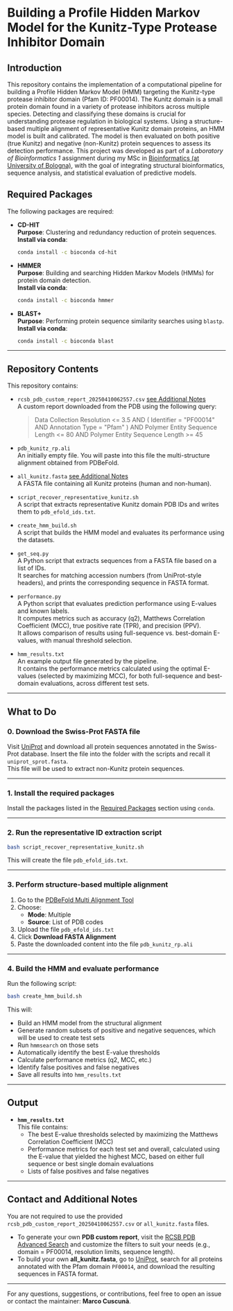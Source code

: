 # Building a Profile Hidden Markov Model for the Kunitz-Type Protease Inhibitor Domain
## Introduction
This repository contains the implementation of a computational pipeline for building a Profile Hidden Markov Model (HMM) targeting the Kunitz-type protease inhibitor domain (Pfam ID: PF00014). 
The Kunitz domain is a small protein domain found in a variety of protease inhibitors across multiple species. Detecting and classifying these domains is crucial for understanding protease regulation in biological systems.
Using a structure-based multiple alignment of representative Kunitz domain proteins, an HMM model is built and calibrated. The model is then evaluated on both positive (true Kunitz) and negative (non-Kunitz) protein sequences to assess its detection performance.
This project was developed as part of a _Laboratory of Bioinformatics 1_ assignment during my MSc in [Bioinformatics (at University of Bologna)](https://corsi.unibo.it/2cycle/Bioinformatics), with the goal of integrating structural bioinformatics, sequence analysis, and statistical evaluation of predictive models.

## Required Packages

The following packages are required:

- **CD-HIT**  
  **Purpose**: Clustering and redundancy reduction of protein sequences.  
  **Install via conda**:
  ```bash
  conda install -c bioconda cd-hit
  ```

- **HMMER**  
  **Purpose**: Building and searching Hidden Markov Models (HMMs) for protein domain detection.  
  **Install via conda**:
  ```bash
  conda install -c bioconda hmmer
  ```

- **BLAST+**  
  **Purpose**: Performing protein sequence similarity searches using `blastp`.  
  **Install via conda**:
  ```bash
  conda install -c bioconda blast
  ```

---

## Repository Contents

This repository contains:

- `rcsb_pdb_custom_report_20250410062557.csv` [see Additional Notes](#contact-and-additional-notes)  
  A custom report downloaded from the PDB using the following query:

  > Data Collection Resolution <= 3.5 AND ( Identifier = "PF00014" AND Annotation Type = "Pfam" ) AND Polymer Entity Sequence Length <= 80 AND Polymer Entity Sequence Length >= 45

- `pdb_kunitz_rp.ali`  
  An initially empty file. You will paste into this file the multi-structure alignment obtained from PDBeFold.

- `all_kunitz.fasta` [see Additional Notes](#contact-and-additional-notes)  
  A FASTA file containing all Kunitz proteins (human and non-human).

- `script_recover_representative_kunitz.sh`  
  A script that extracts representative Kunitz domain PDB IDs and writes them to `pdb_efold_ids.txt`.

- `create_hmm_build.sh`  
  A script that builds the HMM model and evaluates its performance using the datasets.
  
- `get_seq.py`  
  A Python script that extracts sequences from a FASTA file based on a list of IDs.  
  It searches for matching accession numbers (from UniProt-style headers), and prints the corresponding sequence in FASTA format.

- `performance.py`  
  A Python script that evaluates prediction performance using E-values and known labels.  
  It computes metrics such as accuracy (q2), Matthews Correlation Coefficient (MCC), true positive rate (TPR), and precision (PPV).  
  It allows comparison of results using full-sequence vs. best-domain E-values, with manual threshold selection.
  
- `hmm_results.txt`  
  An example output file generated by the pipeline.  
  It contains the performance metrics calculated using the optimal E-values (selected by maximizing MCC), for both full-sequence and best-domain evaluations, across different test sets.

---

## What to Do

### 0. Download the Swiss-Prot FASTA file

Visit [UniProt](https://www.uniprot.org/) and download all protein sequences annotated in the Swiss-Prot database. Insert the file into the folder with the scripts and recall it `uniprot_sprot.fasta`.  
This file will be used to extract non-Kunitz protein sequences.

---

### 1. Install the required packages

Install the packages listed in the [Required Packages](#required-packages) section using `conda`.

---

### 2. Run the representative ID extraction script

```bash
bash script_recover_representative_kunitz.sh
```

This will create the file `pdb_efold_ids.txt`.

---

### 3. Perform structure-based multiple alignment

1. Go to the [PDBeFold Multi Alignment Tool](https://www.ebi.ac.uk/msd-srv/ssm/)
2. Choose:
   - **Mode**: Multiple
   - **Source**: List of PDB codes
3. Upload the file `pdb_efold_ids.txt`
4. Click **Download FASTA Alignment**
5. Paste the downloaded content into the file `pdb_kunitz_rp.ali`

---

### 4. Build the HMM and evaluate performance

Run the following script:

```bash
bash create_hmm_build.sh
```

This will:

- Build an HMM model from the structural alignment
- Generate random subsets of positive and negative sequences, which will be used to create test sets  
- Run `hmmsearch` on those sets
- Automatically identify the best E-value thresholds
- Calculate performance metrics (q2, MCC, etc.)
- Identify false positives and false negatives
- Save all results into `hmm_results.txt`

---

## Output

- **`hmm_results.txt`**  
  This file contains:
  - The best E-value thresholds selected by maximizing the Matthews Correlation Coefficient (MCC)
  - Performance metrics for each test set and overall, calculated using the E-value that yielded the highest MCC, based on either full sequence or best single domain evaluations
  - Lists of false positives and false negatives

---

## Contact and Additional Notes

You are not required to use the provided `rcsb_pdb_custom_report_20250410062557.csv` or `all_kunitz.fasta` files.

- To generate your own **PDB custom report**, visit the [RCSB PDB Advanced Search](https://www.rcsb.org/search/advanced) and customize the filters to suit your needs (e.g., domain = PF00014, resolution limits, sequence length).
- To build your own **all_kunitz.fasta**, go to [UniProt](https://www.uniprot.org/), search for all proteins annotated with the Pfam domain `PF00014`, and download the resulting sequences in FASTA format.

---

For any questions, suggestions, or contributions, feel free to open an issue or contact the maintainer: **Marco Cuscunà**.
